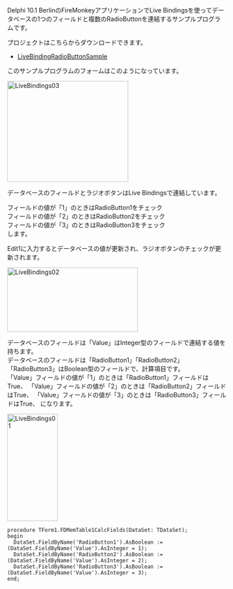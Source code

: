 Delphi 10.1 BerlinのFireMonkeyアプリケーションでLive Bindingsを使ってデータベースの1つのフィールドと複数のRadioButtonを連結するサンプルプログラムです。

プロジェクトはこちらからダウンロードできます。

* [LiveBindingRadioButtonSample](https://github.com/gesource/DelphiSample/tree/master/10.1%20Berlin/LiveBindingRadioButtonSample)

このサンプルプログラムのフォームはこのようになっています。

<a href="http://www.gesource.jp/weblog/wp-content/uploads/2016/07/LiveBindings03.png"><img src="http://www.gesource.jp/weblog/wp-content/uploads/2016/07/LiveBindings03.png" alt="LiveBindings03" width="278" height="232" class="alignnone size-medium wp-image-7577" /></a>


データベースのフィールドとラジオボタンはLive Bindingsで連結しています。

フィールドの値が「1」のときはRadioButton1をチェック  
フィールドの値が「2」のときはRadioButton2をチェック  
フィールドの値が「3」のときはRadioButton3をチェック  
します。

Edit1に入力するとデータベースの値が更新され、ラジオボタンのチェックが更新されます。

<a href="http://www.gesource.jp/weblog/wp-content/uploads/2016/07/LiveBindings02.png"><img src="http://www.gesource.jp/weblog/wp-content/uploads/2016/07/LiveBindings02-300x148.png" alt="LiveBindings02" width="300" height="148" class="alignnone size-medium wp-image-7576" /></a>

データベースのフィールドは「Value」はInteger型のフィールドで連結する値を持ちます。  
データベースのフィールドは「RadioButton1」「RadioButton2」「RadioButton3」はBoolean型のフィールドで、計算項目です。  
「Value」フィールドの値が「1」のときは「RadioButton1」フィールドはTrue、
「Value」フィールドの値が「2」のときは「RadioButton2」フィールドはTrue、
「Value」フィールドの値が「3」のときは「RadioButton3」フィールドはTrue、
になります。

<a href="http://www.gesource.jp/weblog/wp-content/uploads/2016/07/LiveBindings01.png"><img src="http://www.gesource.jp/weblog/wp-content/uploads/2016/07/LiveBindings01.png" alt="LiveBindings01" width="116" height="246" class="alignnone size-full wp-image-7575" /></a>


    procedure TForm1.FDMemTable1CalcFields(DataSet: TDataSet);
    begin
      DataSet.FieldByName('RadioButton1').AsBoolean := (DataSet.FieldByName('Value').AsInteger = 1);
      DataSet.FieldByName('RadioButton2').AsBoolean := (DataSet.FieldByName('Value').AsInteger = 2);
      DataSet.FieldByName('RadioButton3').AsBoolean := (DataSet.FieldByName('Value').AsInteger = 3);
    end;

